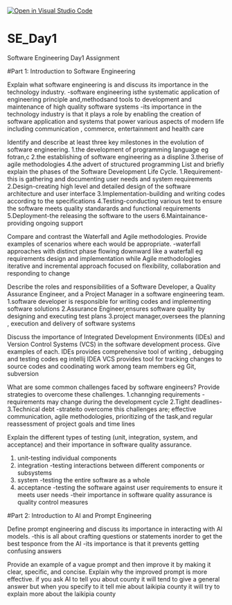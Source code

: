 [![Open in Visual Studio Code](https://classroom.github.com/assets/open-in-vscode-2e0aaae1b6195c2367325f4f02e2d04e9abb55f0b24a779b69b11b9e10269abc.svg)](https://classroom.github.com/online_ide?assignment_repo_id=15566574&assignment_repo_type=AssignmentRepo)
# SE_Day1
Software Engineering Day1 Assignment

#Part 1: Introduction to Software Engineering

Explain what software engineering is and discuss its importance in the technology industry.
-software engineering isthe systematic application of engineering principle and,methodsand tools to development and maintenance of high quality software systems
-its importance in the technology industry is that it plays a role by enabling the creation of software application and systems that power various aspects of modern life including communication , commerce, entertainment and health care 

Identify and describe at least three key milestones in the evolution of software engineering.
1.the development of programming language eg fotran,c
2.the establishing of software engineering as a displine 
3.therise of agile methodologies 
4.the advert of structured programming 
List and briefly explain the phases of the Software Development Life Cycle.
1.Requirement-this is gathering and documenting user needs and system requirements 
2.Design-creating high level and detailed design of the software architecture and user interface 
3.Implementation-building and writing codes according to the specifications
4.Testing-conducting various test to ensure the software meets quality standarards and functional requirements 
5.Deployment-the releasing the software to the users
6.Maintainance-providing ongoing support 

Compare and contrast the Waterfall and Agile methodologies. Provide examples of scenarios where each would be appropriate.
-waterfall approaches with distinct phase flowing downward like a waterfall eg requirements design and implementation while Agile methodologies iterative and incremental approach focused on flexibility, collaboration and responding to change

Describe the roles and responsibilities of a Software Developer, a Quality Assurance Engineer, and a Project Manager in a software engineering team.
1.software developer is responsible for writing codes and implementing software solutions 
2.Assurance Engineer,ensures software quality by designing and executing test plans
3.project manager,oversees the planning , execution and delivery of software systems 

Discuss the importance of Integrated Development Environments (IDEs) and Version Control Systems (VCS) in the software development process. Give examples of each.
IDEs provides comprehensive tool of writing , debugging and testing codes eg intellij IDEA
VCS provides tool for tracking changes to source codes and coodinating work among team members eg Git, subversion 

What are some common challenges faced by software engineers? Provide strategies to overcome these challenges.
1.channging requirements -requirements may change during the development cycle
2.Tight deadlines-
3.Technical debt
-strateito overcome this challenges are; effective communication, agile methodologies, prioritizing of the task,and regular reassessment of project goals and time lines

Explain the different types of testing (unit, integration, system, and acceptance) and their importance in software quality assurance.
1. unit-testing individual components 
2. integration -testing interactions between different components or subsystems 
3. system -testing the entire software as a whole
4. acceptance -testing the software against user requirements to ensure it meets user needs
-their importance in  software quality assurance is quality control measures 

#Part 2: Introduction to AI and Prompt Engineering


Define prompt engineering and discuss its importance in interacting with AI models.
-this is all about crafting questions or statements inorder to get the best tesponce from the AI
-its importance is that it prevents getting confusing answers 


Provide an example of a vague prompt and then improve it by making it clear, specific, and concise. Explain why the improved prompt is more effective.
if you ask AI to tell you about county it will tend to give a general answer but when you specify to it tell mie about laikipia county it will try to explain more about the laikipia county 
